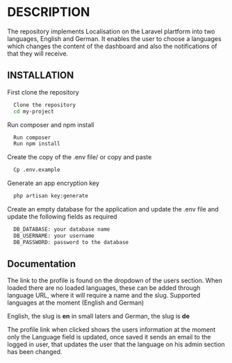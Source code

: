 
# DESCRIPTION

The repository implements Localisation on the Laravel plartform into
two languages, English and German. It enables the user to choose a languages
which changes the content of the dashboard and also the notifications of 
that they will receive.


## INSTALLATION

First clone the repository

```bash
  Clone the repository
  cd my-project
```

Run composer and npm install

```bash
  Run composer
  Run npm install 
```

Create the copy of the .env file/ or copy and paste
```bash
  Cp .env.example
```
Generate an app encryption key
```bash
  php artisan key:generate 
```
Create an empty database for the application and update the .env 
file and update the following fields as required
```bash
  DB_DATABASE: your database name
  DB_USERNAME: your username
  DB_PASSWORD: password to the database
```


## Documentation


The link to the profile is found on the dropdown of the users section.
When loaded there are no loaded languages, these can be added through
language URL, where it will require a name and the slug. Supported 
languages at the moment (English and German)

English, the slug is __en__ in small laters and 
German, the slug is __de__

The profile link when clicked shows the users information at the moment
only the Language field is updated, once saved it sends an email to
the logged in user, that updates the user that the language on his admin
section has been changed.